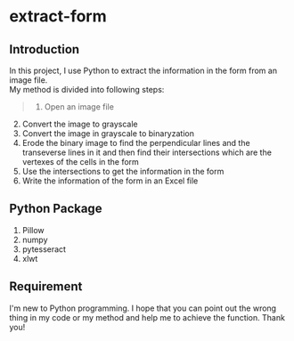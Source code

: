# extract-form
## Introduction
In this project, I use Python to extract the information in the form from an image file.<br>
My method is divided into following steps:<br>
>1. Open an image file<br>
  2. Convert the image to grayscale<br>
  3. Convert the image in grayscale to binaryzation<br>
  4. Erode the binary image to find the perpendicular lines and the transeverse lines in it and then find their intersections which are the vertexes of the cells in the form<br>
  5. Use the intersections to get the information in the form<br>
  6. Write the information of the form in an Excel file<br>
## Python Package
  1. Pillow<br>
  2. numpy<br>
  3. pytesseract<br>
  4. xlwt<br>
## Requirement
  I'm new to Python programming. I hope that you can point out the wrong thing in my code or my method and help me to achieve the function. Thank you!
